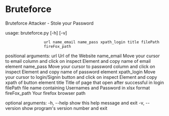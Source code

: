 # Bruteforce
Bruteforce Attacker - Stole your Password


usage: bruteforce.py [-h] [-v]


                     url name_email name_pass xpath_login title filePath
                     fireFox_path

positional arguments:
  url            Url of the Website
  name_email     Move your cursor to email column and click on inspect Element
                 and copy name of email element
  name_pass      Move your cursor to password column and click on inspect
                 Element and copy name of password element
  xpath_login    Move your cursor to login/Signin button and click on inspect
                 Element and copy xpath of button element
  title          Title of page that open after successful in login
  filePath       file name containing Usernames and Password in xlsx format
  fireFox_path   Your firefox browser path

optional arguments:
  -h, --help     show this help message and exit
  -v, --version  show program's version number and exit
